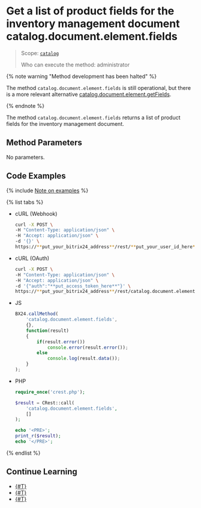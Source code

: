 # Get a list of product fields for the inventory management document catalog.document.element.fields

> Scope: [`catalog`](../../../scopes/permissions.md)
>
> Who can execute the method: administrator

{% note warning "Method development has been halted" %}

The method `catalog.document.element.fields` is still operational, but there is a more relevant alternative [catalog.document.element.getFields](../document-element/catalog-document-element-get-fields.md).

{% endnote %}

The method `catalog.document.element.fields` returns a list of product fields for the inventory management document.

## Method Parameters

No parameters.

## Code Examples

{% include [Note on examples](../../../../_includes/examples.md) %}

{% list tabs %}

- cURL (Webhook)

    ```bash
    curl -X POST \
    -H "Content-Type: application/json" \
    -H "Accept: application/json" \
    -d '{}' \
    https://**put_your_bitrix24_address**/rest/**put_your_user_id_here**/**put_your_webhook_here**/catalog.document.element.fields
    ```

- cURL (OAuth)

    ```bash
    curl -X POST \
    -H "Content-Type: application/json" \
    -H "Accept: application/json" \
    -d '{"auth":"**put_access_token_here**"}' \
    https://**put_your_bitrix24_address**/rest/catalog.document.element.fields
    ```

- JS

    ```js
    BX24.callMethod(
        'catalog.document.element.fields',
        {},
        function(result)
        {
            if(result.error())
                console.error(result.error());
            else
                console.log(result.data());
        }
    );
    ```

- PHP

    ```php
    require_once('crest.php');

    $result = CRest::call(
        'catalog.document.element.fields',
        []
    );

    echo '<PRE>';
    print_r($result);
    echo '</PRE>';
    ```

{% endlist %}

## Continue Learning 

- [{#T}](./catalog-document-confirm.md)
- [{#T}](./catalog-document-unconfirm.md)
- [{#T}](./catalog-document-element-fields.md)